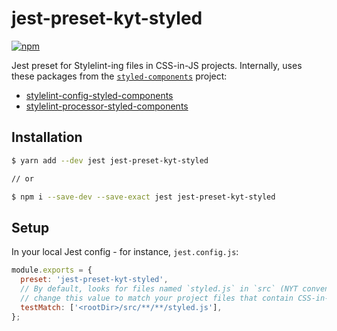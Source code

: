 # jest-preset-kyt-styled

[![npm](https://img.shields.io/npm/v/jest-preset-kyt-styled.svg?maxAge=2592000)](https://www.npmjs.com/package/jest-preset-kyt-styled)

Jest preset for Stylelint-ing files in CSS-in-JS projects. Internally, uses these packages from the [`styled-components`](https://styled-components.com/) project:

- [stylelint-config-styled-components](https://github.com/styled-components/stylelint-config-styled-components)
- [stylelint-processor-styled-components](https://github.com/styled-components/stylelint-processor-styled-components)

## Installation

```sh
$ yarn add --dev jest jest-preset-kyt-styled

// or

$ npm i --save-dev --save-exact jest jest-preset-kyt-styled
```

## Setup

In your local Jest config - for instance, `jest.config.js`:

```js
module.exports = {
  preset: 'jest-preset-kyt-styled',
  // By default, looks for files named `styled.js` in `src` (NYT convention)
  // change this value to match your project files that contain CSS-in-JS
  testMatch: ['<rootDir>/src/**/**/styled.js'],
};
```
